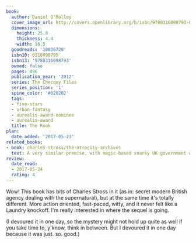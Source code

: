 ```yaml
---
book:
  author: Daniel O'Malley
  cover_image_url: http://covers.openlibrary.org/b/isbn/9780316098793-L.jpg
  dimensions:
    height: 25.0
    thickness: 4.4
    width: 16.5
  goodreads: '10836728'
  isbn10: 0316098795
  isbn13: '9780316098793'
  owned: false
  pages: 496
  publication_year: '2012'
  series: The Checquy Files
  series_position: '1'
  spine_color: '#020202'
  tags:
  - five-stars
  - urban-fantasy
  - aurealis-award-nominee
  - aurealis-award
  title: The Rook
plan:
  date_added: '2017-05-23'
related_books:
- book: charles-stross/the-atrocity-archives
  text: A very similar premise, with magic-based snarky UK government work.
review:
  date_read:
  - 2017-05-24
  rating: 4
---
```


Wow! This book has bits of Charles Stross in it (as in: secret modern British agency dealing with the supernatural), but
at the same time it's totally different. More action oriented, fast-paced, witty, and it never felt like a Laundry
knockoff. I'm really interested in where the sequel is going.

(I devoured it in one day, so the mystery might not hold up quite as well if you take time to, y'know, think in between.
But I devoured it in one day because it was just. so. good.)

